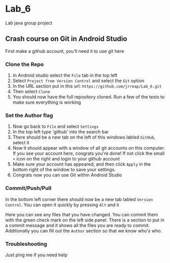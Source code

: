 # Lab_6
Lab java group project

## Crash course on Git in Android Studio

First make a github account, you'll need it to use git here

### Clone the Repo

1) In Android studio select the `File` tab in the top left
2) Select `Project from Version Control` and select the `Git` option
3) In the URL section put in this url: `https://github.com/jrreap/Lab_6.git`
4) Then select `Clone`
5) You should now have the full repository cloned. Run a few of the tests to make sure everything is working

### Set the Author flag

1) Now go back to `File` and select `Settings`
2) In the top left type 'github' into the search bar
3) There should be a new tab on the left of this windows labled `GitHub`, select it
4) Now it should appear with a window of all git accounts on this computer. If you see your account here, congrats you're done! If not click the small `+` icon on the right and login to your github account
5) Make sure your account has appeared, and then click `Apply` in the bottom right of the window to save your settings. 
6) Congrats now you can use Git within Android Studio

### Commit/Push/Pull

In the bottom left corner there should now be a new tab labled `Version Control`. You can open it quickly by pressing `Alt` and `9`

Here you can see any files that you have changed. You can commit them with the green check mark on the left side panel.
There is a section to put in a commit message and it shows all the files you are ready to commit. Additionally you can fill out the `Author` section so that we know who's who.

### Troubleshooting

Just ping me if you need help
